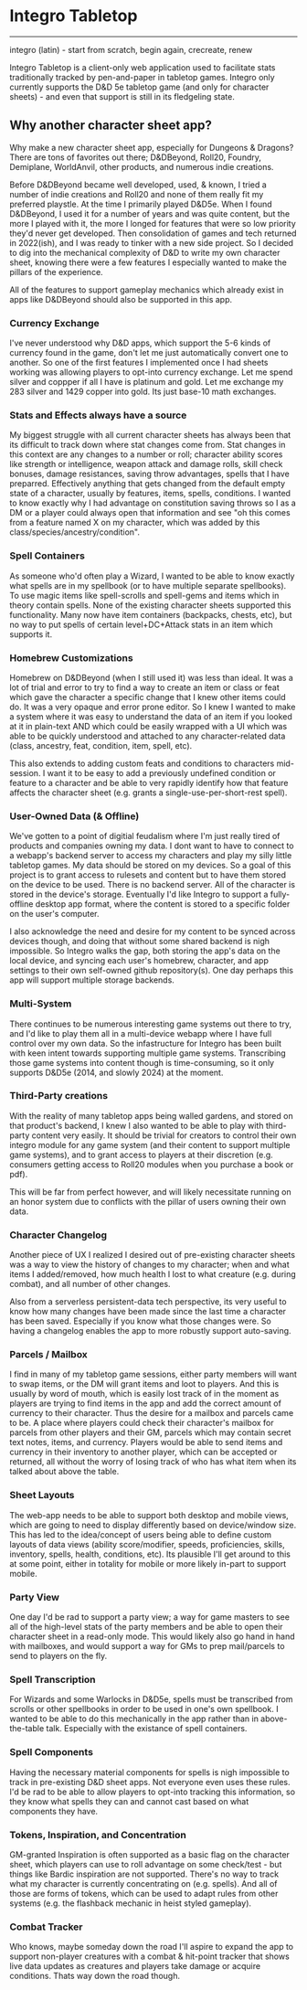# Integro Tabletop
-----

integro (latin) - start from scratch, begin again, crecreate, renew

Integro Tabletop is a client-only web application used to facilitate stats traditionally tracked by pen-and-paper in tabletop games. Integro only currently supports the D&D 5e tabletop game (and only for character sheets) - and even that support is still in its fledgeling state.

## Why another character sheet app?

Why make a new character sheet app, especially for Dungeons & Dragons? There are tons of favorites out there; D&DBeyond, Roll20, Foundry, Demiplane, WorldAnvil, other products, and numerous indie creations.

Before D&DBeyond became well developed, used, & known, I tried a number of indie creations and Roll20 and none of them really fit my preferred playstle. At the time I primarily played D&D5e. When I found D&DBeyond, I used it for a number of years and was quite content, but the more I played with it, the more I longed for features that were so low priority they'd never get developed. Then consolidation of games and tech returned in 2022(ish), and I was ready to tinker with a new side project. So I decided to dig into the mechanical complexity of D&D to write my own character sheet, knowing there were a few features I especially wanted to make the pillars of the experience.

All of the features to support gameplay mechanics which already exist in apps like D&DBeyond should also be supported in this app.

### Currency Exchange

I've never understood why D&D apps, which support the 5-6 kinds of currency found in the game, don't let me just automatically convert one to another. So one of the first features I implemented once I had sheets working was allowing players to opt-into currency exchange. Let me spend silver and coppper if all I have is platinum and gold. Let me exchange my 283 silver and 1429 copper into gold. Its just base-10 math exchanges.

### Stats and Effects always have a source

My biggest struggle with all current character sheets has always been that its difficult to track down where stat changes come from. Stat changes in this context are any changes to a number or roll; character ability scores like strength or intelligence, weapon attack and damage rolls, skill check bonuses, damage resistances, saving throw advantages, spells that I have preparred. Effectively anything that gets changed from the default empty state of a character, usually by features, items, spells, conditions. I wanted to know exactly why I had advantage on constitution saving throws so I as a DM or a player could always open that information and see "oh this comes from a feature named X on my character, which was added by this class/species/ancestry/condition".

### Spell Containers

As someone who'd often play a Wizard, I wanted to be able to know exactly what spells are in my spellbook (or to have multiple separate spellbooks). To use magic items like spell-scrolls and spell-gems and items which in theory contain spells. None of the existing character sheets supported this functionality. Many now have item containers (backpacks, chests, etc), but no way to put spells of certain level+DC+Attack stats in an item which supports it.

### Homebrew Customizations

Homebrew on D&DBeyond (when I still used it) was less than ideal. It was a lot of trial and error to try to find a way to create an item or class or feat which gave the character a specific change that I knew other items could do. It was a very opaque and error prone editor. So I knew I wanted to make a system where it was easy to understand the data of an item if you looked at it in plain-text AND which could be easily wrapped with a UI which was able to be quickly understood and attached to any character-related data (class, ancestry, feat, condition, item, spell, etc).

This also extends to adding custom feats and conditions to characters mid-session. I want it to be easy to add a previously undefined condition or feature to a character and be able to very rapidly identify how that feature affects the character sheet (e.g. grants a single-use-per-short-rest spell).

### User-Owned Data (& Offline)

We've gotten to a point of digitial feudalism where I'm just really tired of products and companies owning my data. I dont want to have to connect to a webapp's backend server to access my characters and play my silly little tabletop games. My data should be stored on my devices. So a goal of this project is to grant access to rulesets and content but to have them stored on the device to be used. There is no backend server. All of the character is stored in the device's storage. Eventually I'd like Integro to support a fully-offline desktop app format, where the content is stored to a specific folder on the user's computer.

I also acknowledge the need and desire for my content to be synced across devices though, and doing that without some shared backend is nigh impossible. So Integro walks the gap, both storing the app's data on the local device, and syncing each user's homebrew, character, and app settings to their own self-owned github repository(s). One day perhaps this app will support multiple storage backends.

### Multi-System

There continues to be numerous interesting game systems out there to try, and I'd like to play them all in a multi-device webapp where I have full control over my own data. So the infastructure for Integro has been built with keen intent towards supporting multiple game systems. Transcribing those game systems into content though is time-consuming, so it only supports D&D5e (2014, and slowly 2024) at the moment.

### Third-Party creations

With the reality of many tabletop apps being walled gardens, and stored on that product's backend, I knew I also wanted to be able to play with third-party content very easily. It should be trivial for creators to control their own integro module for any game system (and their content to support multiple game systems), and to grant access to players at their discretion (e.g. consumers getting access to Roll20 modules when you purchase a book or pdf).

This will be far from perfect however, and will likely necessitate running on an honor system due to conflicts with the pillar of users owning their own data.

### Character Changelog

Another piece of UX I realized I desired out of pre-existing character sheets was a way to view the history of changes to my character; when and what items I added/removed, how much health I lost to what creature (e.g. during combat), and all number of other changes.

Also from a serverless persistent-data tech perspective, its very useful to know how many changes have been made since the last time a character has been saved. Especially if you know what those changes were. So having a changelog enables the app to more robustly support auto-saving.

### Parcels / Mailbox

I find in many of my tabletop game sessions, either party members will want to swap items, or the DM will grant items and loot to players. And this is usually by word of mouth, which is easily lost track of in the moment as players are trying to find items in the app and add the correct amount of currency to their character. Thus the desire for a mailbox and parcels came to be. A place where players could check their character's mailbox for parcels from other players and their GM, parcels which may contain secret text notes, items, and currency. Players would be able to send items and currency in their inventory to another player, which can be accepted or returned, all without the worry of losing track of who has what item when its talked about above the table.

### Sheet Layouts

The web-app needs to be able to support both desktop and mobile views, which are going to need to display differently based on device/window size. This has led to the idea/concept of users being able to define custom layouts of data views (ability score/modifier, speeds, proficiencies, skills, inventory, spells, health, conditions, etc). Its plausible I'll get around to this at some point, either in totality for mobile or more likely in-part to support mobile.

### Party View

One day I'd be rad to support a party view; a way for game masters to see all of the high-level stats of the party members and be able to open their character sheet in a read-only mode. This would likely also go hand in hand with mailboxes, and would support a way for GMs to prep mail/parcels to send to players on the fly.

### Spell Transcription

For Wizards and some Warlocks in D&D5e, spells must be transcribed from scrolls or other spellbooks in order to be used in one's own spellbook. I wanted to be able to do this mechanically in the app rather than in above-the-table talk. Especially with the existance of spell containers.

### Spell Components

Having the necessary material components for spells is nigh impossible to track in pre-existing D&D sheet apps. Not everyone even uses these rules. I'd be rad to be able to allow players to opt-into tracking this information, so they know what spells they can and cannot cast based on what components they have.

### Tokens, Inspiration, and Concentration

GM-granted Inspiration is often supported as a basic flag on the character sheet, which players can use to roll advantage on some check/test - but things like Bardic inspiration are not supported. There's no way to track what my character is currently concentrating on (e.g. spells). And all of those are forms of tokens, which can be used to adapt rules from other systems (e.g. the flashback mechanic in heist styled gameplay).

### Combat Tracker

Who knows, maybe someday down the road I'll aspire to expand the app to support non-player creatures with a combat & hit-point tracker that shows live data updates as creatures and players take damage or acquire conditions. Thats way down the road though.
